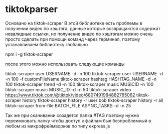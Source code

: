 # tiktokparser

Основано на tiktok-scraper 
В этой библиотеке есть проблемы в получении видео по хэштэга, 
данные которые возвращаются содержат невалидные ссылки, но получение видео по хэштэгам 
можно очень просто сделать при помощи команд через терминал, поэтому устанавливаем 
библиотеку глобально 

npm i -g tiktok-scraper

после этого можно использовать следующие команды 

tiktok-scraper user USERNAME -d -n 100
  tiktok-scraper user USERNAME -d -n 100 -f customFileName
  tiktok-scraper hashtag HASHTAG_NAME -d -n 100
  tiktok-scraper trend -d -n 100
  tiktok-scraper music MUSICID -n 100
  tiktok-scraper music MUSIC_ID -d -n 50
  tiktok-scraper video https://www.tiktok.com/@tiktok/video/6807491984882765062
  tiktok-scraper history
  tiktok-scraper history -r user:bob
  tiktok-scraper history -r all
  tiktok-scraper from-file BATCH_FILE ASYNC_TASKS -d -n 25
  
Так же при скачивании созадется папка #TAG поэтому нужно переимновать папку чтобы доступ к файлам был безпроблемный в любом 
из микрофреймворков по типу express.js
